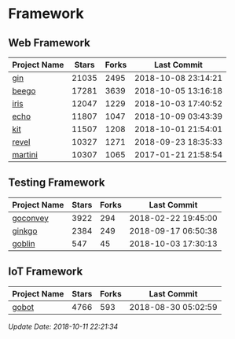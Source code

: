 # Framework

## Web Framework

| Project Name | Stars | Forks | Last Commit |
| ------------ | ----- | ----- | ----------- |
| [gin](https://github.com/gin-gonic/gin) | 21035 | 2495 | 2018-10-08 23:14:21 |
| [beego](https://github.com/astaxie/beego) | 17281 | 3639 | 2018-10-05 13:16:18 |
| [iris](https://github.com/kataras/iris) | 12047 | 1229 | 2018-10-03 17:40:52 |
| [echo](https://github.com/labstack/echo) | 11807 | 1047 | 2018-10-09 03:43:39 |
| [kit](https://github.com/go-kit/kit) | 11507 | 1208 | 2018-10-01 21:54:01 |
| [revel](https://github.com/revel/revel) | 10327 | 1271 | 2018-09-23 18:35:33 |
| [martini](https://github.com/go-martini/martini) | 10307 | 1065 | 2017-01-21 21:58:54 |

## Testing Framework

| Project Name | Stars | Forks | Last Commit |
| ------------ | ----- | ----- | ----------- |
| [goconvey](https://github.com/smartystreets/goconvey) | 3922 | 294 | 2018-02-22 19:45:00 |
| [ginkgo](https://github.com/onsi/ginkgo) | 2384 | 249 | 2018-09-17 06:50:38 |
| [goblin](https://github.com/franela/goblin) | 547 | 45 | 2018-10-03 17:30:13 |

## IoT Framework

| Project Name | Stars | Forks | Last Commit |
| ------------ | ----- | ----- | ----------- |
| [gobot](https://github.com/hybridgroup/gobot) | 4766 | 593 | 2018-08-30 05:02:59 |

*Update Date: 2018-10-11 22:21:34*